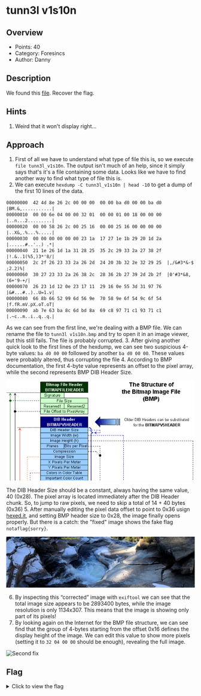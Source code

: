 # tunn3l v1s10n   

## Overview

* Points: 40
* Category: Foresincs
* Author: Danny

## Description
We found this [file](https://mercury.picoctf.net/static/01be2b38ba97802285a451b94505ea75/tunn3l_v1s10n). Recover the flag.

## Hints

1. Weird that it won't display right...

## Approach

1. First of all we have to understand what type of file this is, so we execute `file tunn3l_v1s10n`. The output isn't much of an help, since it simply says that's it's a file containing some data. Looks like we have to find another way to find what type of file this is.
2. We can execute `hexdump -C tunn3l_v1s10n | head -10` to get a dump of the first 10 lines of the data.
```
00000000  42 4d 8e 26 2c 00 00 00  00 00 ba d0 00 00 ba d0  |BM.&,...........|
00000010  00 00 6e 04 00 00 32 01  00 00 01 00 18 00 00 00  |..n...2.........|
00000020  00 00 58 26 2c 00 25 16  00 00 25 16 00 00 00 00  |..X&,.%...%.....|
00000030  00 00 00 00 00 00 23 1a  17 27 1e 1b 29 20 1d 2a  |......#..'..) .*|
00000040  21 1e 26 1d 1a 31 28 25  35 2c 29 33 2a 27 38 2f  |!.&..1(%5,)3*'8/|
00000050  2c 2f 26 23 33 2a 26 2d  24 20 3b 32 2e 32 29 25  |,/&#3*&-$ ;2.2)%|
00000060  30 27 23 33 2a 26 38 2c  28 36 2b 27 39 2d 2b 2f  |0'#3*&8,(6+'9-+/|
00000070  26 23 1d 12 0e 23 17 11  29 16 0e 55 3d 31 97 76  |&#...#..)..U=1.v|
00000080  66 8b 66 52 99 6d 56 9e  70 58 9e 6f 54 9c 6f 54  |f.fR.mV.pX.oT.oT|
00000090  ab 7e 63 ba 8c 6d bd 8a  69 c8 97 71 c1 93 71 c1  |.~c..m..i..q..q.|
```
As we can see from the first line, we're dealing with a BMP file. We can rename the file to `tunn3l v1s10n.bmp` and try to open it in an image viewer, but this still fails. The file is probably corrupted.
3. After giving another quick look to the first lines of the hexdump, we can see two suspicious 4-byte values: `ba d0 00 00` followed by another `ba d0 00 00`. These values were probably altered, thus corrupting the file
4. According to BMP documentation, the first 4-byte value represents an offset to the pixel array, while the second represents BMP DIB Header Size.

![BMP structure](.img/bmp_structure.png)

The DIB Header Size should be a constant, always having the same value, 40 (0x28). The pixel array is located immediately after the DIB Header chunk. So, to jump to raw pixels, we need to skip a total of 14 + 40 bytes (0x36)
5. After manually editing the pixel data offset to point to 0x36 usign [hexed.it](https://hexed.it), and setting BMP header size to 0x28, the image finally opens properly. But there is a catch: the "fixed" image shows the fake flag `notaflag{sorry}`.

![First fix](.img/half_fixed.bmp)

6. By inspecting this “corrected” image with `exiftool` we can see that the total image size appears to be 2893400 bytes, while the image resolution is only 1134x307. This means that the image is showing only part of its pixels!
7. By looking again on the Internet for the BMP file structure, we can see find that the group of 4-bytes starting from the offset 0x16 defines the display height of the image. We can edit this value to show more pixels (setting it to `32 04 00 00` should be enough), revealing the full image.

![Second fix](.img/fixed.bmp)

## Flag

<details>
<summary>Click to view the flag</summary>

__picoCTF{qu1t3_a_v13w_2020}__
</details>